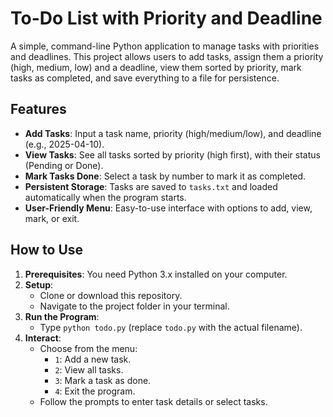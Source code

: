 # To-Do List with Priority and Deadline

A simple, command-line Python application to manage tasks with priorities and deadlines. This project allows users to add tasks, assign them a priority (high, medium, low) and a deadline, view them sorted by priority, mark tasks as completed, and save everything to a file for persistence.

## Features
- **Add Tasks**: Input a task name, priority (high/medium/low), and deadline (e.g., 2025-04-10).
- **View Tasks**: See all tasks sorted by priority (high first), with their status (Pending or Done).
- **Mark Tasks Done**: Select a task by number to mark it as completed.
- **Persistent Storage**: Tasks are saved to `tasks.txt` and loaded automatically when the program starts.
- **User-Friendly Menu**: Easy-to-use interface with options to add, view, mark, or exit.

## How to Use
1. **Prerequisites**: You need Python 3.x installed on your computer.
2. **Setup**:
   - Clone or download this repository.
   - Navigate to the project folder in your terminal.
3. **Run the Program**:
   - Type `python todo.py` (replace `todo.py` with the actual filename).
4. **Interact**:
   - Choose from the menu:
     - `1`: Add a new task.
     - `2`: View all tasks.
     - `3`: Mark a task as done.
     - `4`: Exit the program.
   - Follow the prompts to enter task details or select tasks.

